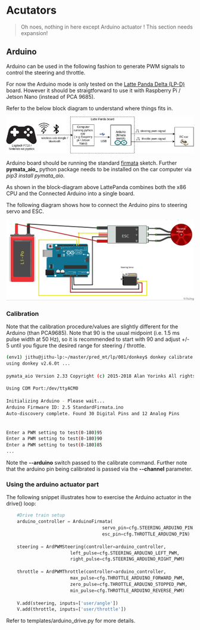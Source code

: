 # Acutators

> Oh noes, nothing in here except Arduino actuator ! This section needs expansion!

## Arduino
Arduino can be used in the following fashion to generate PWM signals to control the steering and throttle.

For now the Arduino mode is only tested on the [Latte Panda Delta (LP-D)](https://www.lattepanda.com/products/lattepanda-delta-432.html) board.
However it should be straigtforward to use it with Raspberry Pi / Jetson Nano (instead of PCA 9685).

Refer to the below block diagram to understand where things fits in.

![block diagram](../assets/Arduino_actuator_blk_dgm.jpg)

Arduino board should be running the standard [firmata](https://www.arduino.cc/en/reference/firmata) sketch.
Further **pymata_aio_** python package needs to be installed on the car computer via _pip3 install pymata_aio_.

As shown in the block-diagram above LattePanda combines both the x86 CPU and the Connected Arduino into a single board.

The following diagram shows how to connect the Arduino pins to steering servo and ESC.

![wiring diagram](../assets/ArduinoWiring.png)

### Calibration
Note that the calibration procedure/values are slightly different for the Arduino (than PCA9685).
Note that 90 is the usual midpoint (i.e. 1.5 ms pulse width at 50 Hz), so it is recommended to start
 with 90 and adjust +/- 5 until you figure the desired range for steering / throttle.
```bash
(env1) jithu@jithu-lp:~/master/pred_mt/lp/001/donkey$ donkey calibrate --arduino --channel 6
using donkey v2.6.0t ...

pymata_aio Version 2.33	Copyright (c) 2015-2018 Alan Yorinks All rights reserved.

Using COM Port:/dev/ttyACM0

Initializing Arduino - Please wait...
Arduino Firmware ID: 2.5 StandardFirmata.ino
Auto-discovery complete. Found 30 Digital Pins and 12 Analog Pins


Enter a PWM setting to test(0-180)95
Enter a PWM setting to test(0-180)90
Enter a PWM setting to test(0-180)85
...
```
Note the **--arduino** switch passed to the calibrate command. Further note that the arduino pin being
 calibrated is passed via the **--channel** parameter.

### Using the arduino actuator part

The following snippet illustrates how to exercise the Arduino actuator in the drive() loop:

```python
    #Drive train setup
    arduino_controller = ArduinoFirmata(
                                    servo_pin=cfg.STEERING_ARDUINO_PIN,
                                    esc_pin=cfg.THROTTLE_ARDUINO_PIN)

    steering = ArdPWMSteering(controller=arduino_controller,
                        left_pulse=cfg.STEERING_ARDUINO_LEFT_PWM,
                        right_pulse=cfg.STEERING_ARDUINO_RIGHT_PWM)

    throttle = ArdPWMThrottle(controller=arduino_controller,
                        max_pulse=cfg.THROTTLE_ARDUINO_FORWARD_PWM,
                        zero_pulse=cfg.THROTTLE_ARDUINO_STOPPED_PWM,
                        min_pulse=cfg.THROTTLE_ARDUINO_REVERSE_PWM)

    V.add(steering, inputs=['user/angle'])
    V.add(throttle, inputs=['user/throttle'])
```

Refer to templates/arduino_drive.py for more details.